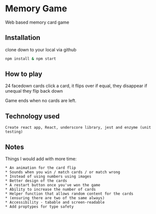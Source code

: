 # Memory Game

Web based memory card game

## Installation

clone down to your local via github

```bash
npm install & npm start
```

## How to play

24 facedown cards
click a card, it flips over
if equal, they disappear
if unequal they flip back down

Game ends when no cards are left. 

## Technology used
```
Create react app, React, underscore library, jest and enzyme (unit testing)
```

## Notes

Things I would add with more time:

```
* An animation for the card flip
* Sounds when you win / match cards / or match wrong
* Instead of using numbers using images
* Better design of the cards
* A restart button once you've won the game
* Ability to increase the number of cards
* Helper function that allows random content for the cards
* (ensuring there are two of the same always)
* Accessibility - tabable and screen-readable
* Add proptypes for type safety
```
